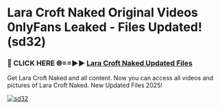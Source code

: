 # Lara Croft Naked Original Videos 0nlyFans Leaked - Files Updated! (sd32)

<h3>🔴 CLICK HERE 🌐==►► <a href="https://tinyurl.com/yckcrads" rel="nofollow">Lara Croft Naked Updated Files</a></h3>

Get Lara Croft Naked and all content. Now you can access all videos and pictures of Lara Croft Naked. New Updated Files 2025!

[![sd32](https://i.imgur.com/hpKpOFt.gif)](https://tinyurl.com/yckcrads)
